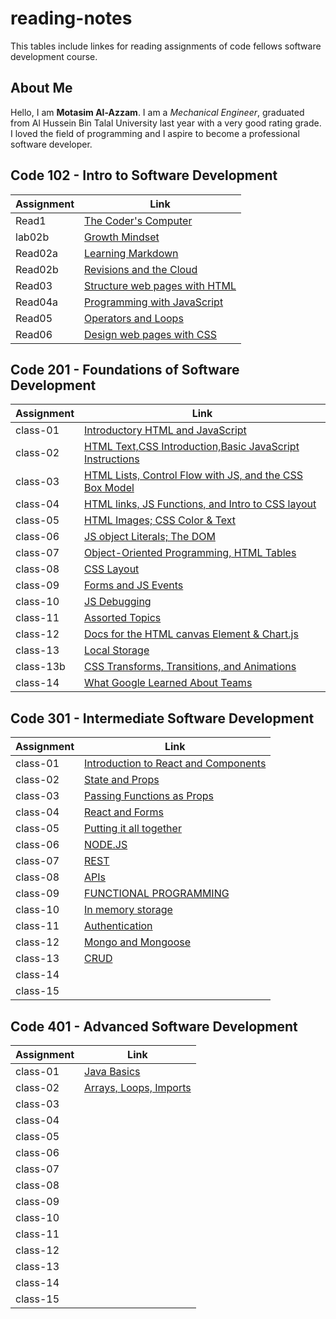 # reading-notes

This tables include linkes for reading assignments of code fellows software development course.

## About Me

Hello, I am **Motasim Al-Azzam**. I am a *Mechanical Engineer*, graduated from Al Hussein Bin Talal University last year with a very good rating grade. I loved the field of programming and I aspire to become a professional software developer.


## Code 102 - Intro to Software Development

| Assignment     |            Link                                  |
| -------------- | ------------------------------------------------ |
|    Read1       |   [The Coder's Computer](102/Read1.md)           |
|    lab02b      |   [Growth Mindset](102/lab02b.md)                |
|    Read02a     |   [Learning Markdown](102/Read02a.md)            |
|    Read02b     |   [ Revisions and the Cloud](102/Read02b.md)     |
|    Read03      |   [Structure web pages with HTML](102/Read03.md) |
|    Read04a     |   [Programming with JavaScript](102/Read04a.md)  |
|    Read05      |   [Operators and Loops](102/Read05.md)           |
|    Read06      |   [Design web pages with CSS](102/Read06.md)     |

## Code 201 - Foundations of Software Development

| Assignment     |            Link                                                            |
| -------------- | -------------------------------------------------------------------------- |
|   class-01     | [Introductory HTML and JavaScript](201/class-01.md)                        |
|   class-02     | [HTML Text,CSS Introduction,Basic JavaScript Instructions](201/class-02.md)|
|   class-03     | [HTML Lists, Control Flow with JS, and the CSS Box Model](201/class-03.md) |
|   class-04     | [HTML links, JS Functions, and Intro to CSS layout](201/class-04.md)       |
|   class-05     | [ HTML Images; CSS Color & Text](201/class-05.md)                          |
|   class-06     | [JS object Literals; The DOM](201/class-06.md)                             |
|   class-07     | [Object-Oriented Programming, HTML Tables](201/class-07.md)                |
|   class-08     | [CSS Layout](201/class-08.md)                                              |
|   class-09     | [Forms and JS Events](201/class-09.md)                                     |
|   class-10     | [JS Debugging](201/class-10.md)                                            |
|   class-11     | [Assorted Topics](201/class-11.md)                                         |
|   class-12     | [Docs for the HTML canvas Element & Chart.js](201/class-12.md)             |
|   class-13     | [Local Storage](201/class-13.md)                                           |
|   class-13b    | [CSS Transforms, Transitions, and Animations](201/class-13b.md)            |
|   class-14     | [What Google Learned About Teams](201/class-14.md)                         |

## Code 301 - Intermediate Software Development

| Assignment     |            Link                                                            |
| -------------- | -------------------------------------------------------------------------- |
|   class-01     | [Introduction to React and Components](301/class-01.md)                    |
|   class-02     | [State and Props](301/class-02.md)                                         |
|   class-03     | [Passing Functions as Props](301/class-03.md)                              |
|   class-04     | [ React and Forms](301/class-04.md)                                        |
|   class-05     | [Putting it all together](301/class-05.md)                                 |
|   class-06     | [NODE.JS](301/class-06.md)                                                 |
|   class-07     | [REST](301/class-07.md)                                                    |
|   class-08     | [APIs](301/class-08.md)                                                    |
|   class-09     | [FUNCTIONAL PROGRAMMING](301/class-09.md)                                  |
|   class-10     | [In memory storage](301/class-10.md)                                       |
|   class-11     | [Authentication](301/class-11.md)                                          |
|   class-12     | [Mongo and Mongoose](301/class-12.md)                                      |
|   class-13     | [CRUD](301/class-13.md)                                                    |
|   class-14     |                                                                            |
|   class-15     |                                                                            |

## Code 401 - Advanced Software Development

| Assignment     |            Link                                                            |
| -------------- | -------------------------------------------------------------------------- |
|   class-01     | [Java Basics](401/class-01.md)                                             |
|   class-02     | [Arrays, Loops, Imports](401/class-02.md)                                  |
|   class-03     |                                                                            |
|   class-04     |                                                                            |
|   class-05     |                                                                            |
|   class-06     |                                                                            |
|   class-07     |                                                                            |
|   class-08     |                                                                            |
|   class-09     |                                                                            |
|   class-10     |                                                                            |
|   class-11     |                                                                            |
|   class-12     |                                                                            |
|   class-13     |                                                                            |
|   class-14     |                                                                            |
|   class-15     |                                                                            |
